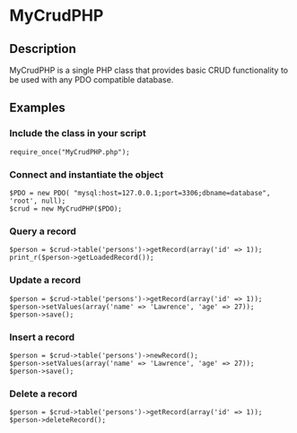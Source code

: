 # MyCrudPHP

## Description

MyCrudPHP is a single PHP class that provides basic CRUD functionality to be used with any PDO compatible database.

## Examples

### Include the class in your script
```
require_once("MyCrudPHP.php");
```

### Connect and instantiate the object
```
$PDO = new PDO( "mysql:host=127.0.0.1;port=3306;dbname=database", 'root', null);
$crud = new MyCrudPHP($PDO);
```

### Query a record
```
$person = $crud->table('persons')->getRecord(array('id' => 1));
print_r($person->getLoadedRecord());
```

### Update a record
```
$person = $crud->table('persons')->getRecord(array('id' => 1));
$person->setValues(array('name' => 'Lawrence', 'age' => 27));
$person->save();
```

### Insert a record
```
$person = $crud->table('persons')->newRecord();
$person->setValues(array('name' => 'Lawrence', 'age' => 27));
$person->save();
```

### Delete a record
```
$person = $crud->table('persons')->getRecord(array('id' => 1));
$person->deleteRecord();
```
